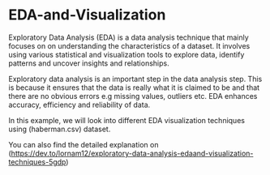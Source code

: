 # EDA-and-Visualization

Exploratory Data Analysis (EDA) is a data analysis technique that mainly focuses on on understanding the characteristics of a dataset. 
It involves using various statistical and visualization tools to explore data, identify patterns and uncover insights and relationships.

Exploratory data analysis is an important step in the data analysis step. 
This is because it ensures that the data is really what it is claimed to be and that there are no obvious errors e.g missing values,
outliers etc. EDA enhances accuracy, efficiency and reliability of data.

In this example, we will look into different EDA visualization techniques using (haberman.csv) dataset.

You can also find the detailed explanation on (https://dev.to/lornam12/exploratory-data-analysis-edaand-visualization-techniques-5gdp)
